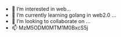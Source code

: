 - 👀 I’m interested in web...
- 🌱 I’m currently learning golang in web2.0 ...
- 💞️ I’m looking to collaborate on ...
- 📫 MzM5ODM0MTM1M0BxcS5j
